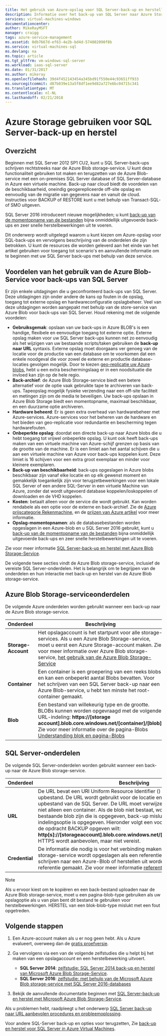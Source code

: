 ```yaml
---
title: Het gebruik van Azure-opslag voor SQL Server-back-up en herstellen | Microsoft Docs
description: Informatie over het back-up van SQL Server naar Azure Storage. Verklaart de voordelen van het back-ups van SQL-databases naar Azure Storage.
services: virtual-machines-windows
documentationcenter: 
author: MikeRayMSFT
manager: craigg
tags: azure-service-management
ms.assetid: 0db7667d-ef63-4e2b-bd4d-574802090f8b
ms.service: virtual-machines-sql
ms.devlang: na
ms.topic: article
ms.tgt_pltfrm: vm-windows-sql-server
ms.workload: iaas-sql-server
ms.date: 01/31/2017
ms.author: mikeray
ms.openlocfilehash: 39d4f452143454a345bd91f550e44c93651ff933
ms.sourcegitcommit: d87b039e13a5f8df1ee9d82a727e6bc04715c341
ms.translationtype: MT
ms.contentlocale: nl-NL
ms.lasthandoff: 02/21/2018
---
```

# <a name="use-azure-storage-for-sql-server-backup-and-restore"></a>Azure Storage gebruiken voor SQL Server-back-up en herstel
## <a name="overview"></a>Overzicht
Beginnen met SQL Server 2012 SP1 CU2, kunt u SQL Server-back-ups schrijven rechtstreeks naar de Azure Blob storage-service. U kunt deze functionaliteit gebruiken tot maken en terugzetten van de Azure Blob-service met een on-premises SQL Server database of SQL Server-database in Azure een virtuele machine. Back-up naar cloud biedt de voordelen van de beschikbaarheid, oneindig geogerepliceerde off-site opslag en eenvoudig van de migratie van gegevens naar en vanuit de cloud. Instructies voor BACKUP of RESTORE kunt u met behulp van Transact-SQL- of SMO uitgeven.

SQL Server 2016 introduceert nieuwe mogelijkheden; u kunt [back-up van de momentopname van de bestanden](http://msdn.microsoft.com/library/mt169363.aspx) bijna onmiddellijk uitgevoerde back-ups en zeer snelle herstelbewerkingen uit te voeren.

Dit onderwerp wordt uitgelegd waarom u kunt kiezen om Azure-opslag voor SQL-back-ups en vervolgens beschrijving van de onderdelen die zijn betrokken. U kunt de resources die worden geleverd aan het einde van het artikel gebruiken voor toegang tot scenario's en aanvullende informatie om te beginnen met uw SQL Server back-ups met behulp van deze service.

## <a name="benefits-of-using-the-azure-blob-service-for-sql-server-backups"></a>Voordelen van het gebruik van de Azure Blob-Service voor back-ups van SQL Server
Er zijn enkele uitdagingen die u geconfronteerd back-ups van SQL Server. Deze uitdagingen zijn onder andere de kans op fouten in de opslag, toegang tot externe opslag en hardwareconfiguratie opslagbeheer. Veel van deze uitdagingen worden aangepakt met behulp van de store-service van Azure Blob voor back-ups van SQL Server. Houd rekening met de volgende voordelen:

* **Gebruiksgemak**: opslaan van uw back-ups in Azure BLOB's is een handige, flexibele en eenvoudige toegang tot externe optie. Externe opslag maken voor uw SQL Server back-ups kunnen net zo eenvoudig als het wijzigen van uw bestaande scripts/taken gebruiken de **back-up naar URL** syntaxis. Externe opslag moet doorgaans ver genoeg van de locatie voor de productie van een database om te voorkomen dat een enkele noodgeval die voor zowel de externe en productie database-locaties gevolgen mogelijk. Door te kiezen [geo-replicatie uw Azure blobs](../../../storage/common/storage-redundancy.md), hebt u een extra beschermingslaag er in een noodsituatie die invloed kan zijn op de hele regio.
* **Back-archief**: de Azure Blob Storage-service biedt een betere alternatief voor de optie vaak gebruikte tape te archiveren van back-ups. Tapeopslag mogelijk fysieke verzending naar een off-site faciliteit en metingen zijn om de media te beveiligen. Uw back-ups opslaan in Azure Blob Storage biedt een momentopname, maximaal beschikbaar, en een duurzame optie archiveren.
* **Hardware beheerd**: Er is geen extra overhead van hardwarebeheer met Azure-services. Azure-services voor het beheren van de hardware en het bieden van geo-replicatie voor redundantie en bescherming tegen hardwarefouten.
* **Onbeperkte opslag**: doordat een directe back-up naar Azure blobs die u hebt toegang tot vrijwel onbeperkte opslag. U kunt ook heeft back-ups maken van een virtuele machine van Azure-schijf grenzen op basis van de grootte van de machine. Er is een limiet aan het aantal schijven die u aan een virtuele machine van Azure voor back-ups koppelen kunt. Deze limiet is 16 schijven voor een extra groot exemplaar en minder voor kleinere exemplaren.
* **Back-up van beschikbaarheid**: back-ups opgeslagen in Azure blobs beschikbaar zijn vanaf elke locatie en op elk gewenst moment en gemakkelijk toegankelijk zijn voor terugzetbewerkingen voor een lokale SQL Server of een andere SQL-Server in een virtuele Machine van Azure, zonder dat wordt uitgevoerd database koppelen/loskoppelen of downloaden en de VHD koppelen.
* **Kosten**: betaalt alleen voor de service die wordt gebruikt. Kan worden rendabele als een optie voor de externe en back-archief. Zie de [Azure prijscategorie Rekenmachine](http://go.microsoft.com/fwlink/?LinkId=277060 "Prijscalculator"), en de [prijzen van Azure artikel](http://go.microsoft.com/fwlink/?LinkId=277059 "prijzen artikel") voor meer informatie.
* **Opslag-momentopnamen**: als de databasebestanden worden opgeslagen in een Azure-blob en u SQL Server 2016 gebruikt, kunt u [back-up van de momentopname van de bestanden](http://msdn.microsoft.com/library/mt169363.aspx) bijna onmiddellijk uitgevoerde back-ups en zeer snelle herstelbewerkingen uit te voeren.

Zie voor meer informatie [SQL Server-back-up en herstel met Azure Blob Storage-Service](http://go.microsoft.com/fwlink/?LinkId=271617).

De volgende twee secties vindt de Azure Blob storage-service, inclusief de vereiste SQL Server-onderdelen. Het is belangrijk om te begrijpen van de onderdelen en hun interactie met back-up en herstel van de Azure Blob storage-service.

## <a name="azure-blob-storage-service-components"></a>Azure Blob Storage-serviceonderdelen
De volgende Azure onderdelen worden gebruikt wanneer een back-up naar de Azure Blob storage-service.

| Onderdeel | Beschrijving |
| --- | --- |
| **Storage-Account** |Het opslagaccount is het startpunt voor alle storage-services. Als u een Azure Blob Storage-service, moet u eerst een Azure Storage-account maken. Zie voor meer informatie over Azure Blob storage-service, [het gebruik van de Azure Blob Storage-Service](https://azure.microsoft.com/develop/net/how-to-guides/blob-storage/) |
| **Container** |Een container is een groepering van een reeks blobs en kan een onbeperkt aantal Blobs bevatten. Voor het schrijven van een SQL Server back-up naar een Azure Blob-service, u hebt ten minste het root-container gemaakt. |
| **Blob** |Een bestand van willekeurig type en de grootte. BLOBs kunnen worden opgevraagd met de volgende URL-indeling: **https://[storage account].blob.core.windows.net/[container]/[blob]**. Zie voor meer informatie over de pagina-Blobs [Understanding blok en pagina-Blobs](http://msdn.microsoft.com/library/azure/ee691964.aspx) |

## <a name="sql-server-components"></a>SQL Server-onderdelen
De volgende SQL Server-onderdelen worden gebruikt wanneer een back-up naar de Azure Blob storage-service.

| Onderdeel | Beschrijving |
| --- | --- |
| **URL** |De URL bevat een URI Uniform Resource Identifier () om een unieke back-upbestand. De URL wordt gebruikt voor de locatie en naam van de back-upbestand van de SQL Server. De URL moet verwijzen naar een werkelijke blob, niet alleen een container. Als de blob niet bestaat, wordt deze gemaakt. Als een bestaande blob zijn die is opgegeven, back-up mislukt, tenzij de > met indelingsoptie is opgegeven. Hieronder volgt een voorbeeld van de URL die u in de opdracht BACKUP opgeven wilt: **http[s]://[storageaccount].blob.core.windows.net/[container]/[FILENAME.bak]**. HTTPS wordt aanbevolen, maar niet vereist. |
| **Credential** |De informatie die nodig is voor het verbinding maken en verifiëren met Azure Blob storage-service wordt opgeslagen als een referentie.  SQL Server back-ups schrijven naar een Azure-Blob of herstellen uit worden een SQL Server-referentie gemaakt. Zie voor meer informatie [referenties van het SQL Server](https://msdn.microsoft.com/library/ms189522.aspx). |

> [!NOTE]
> Als u ervoor kiest om te kopiëren en een back-bestand uploaden naar de Azure Blob storage-service, moet u een pagina-blob-type gebruiken als uw opslagoptie als u van plan bent dit bestand te gebruiken voor herstelbewerkingen. HERSTEL van een blok-blob-type mislukt met een fout opgetreden.
> 
> 

## <a name="next-steps"></a>Volgende stappen
1. Een Azure-account maken als u er nog geen hebt. Als u Azure evalueert, overweeg dan de [gratis proefversie](https://azure.microsoft.com/free/).
2. Ga vervolgens via een van de volgende zelfstudies die u helpt bij het maken van een opslagaccount en een herstelbewerking uitvoert.
   
   * **SQL Server 2014**: [zelfstudie: SQL Server 2014 back-up en herstel van Microsoft Azure Blob Storage-Service](https://msdn.microsoft.com/library/jj720558\(v=sql.120\).aspx).
   * **SQL Server 2016**: [zelfstudie: met behulp van de Microsoft Azure Blob storage-service met SQL Server 2016-databases](https://msdn.microsoft.com/library/dn466438.aspx)
3. Bekijk de aanvullende documentatie beginnen met [SQL Server-back-up en herstel met Microsoft Azure Blob Storage-Service](https://msdn.microsoft.com/library/jj919148.aspx).

Als u problemen hebt, raadpleegt u het onderwerp [SQL Server back-up naar URL aanbevolen procedures en probleemoplossing](https://msdn.microsoft.com/library/jj919149.aspx).

Voor andere SQL-Server back-up en opties voor terugzetten, Zie [back-up en herstel voor SQL Server in Azure Virtual Machines](virtual-machines-windows-sql-backup-recovery.md).

